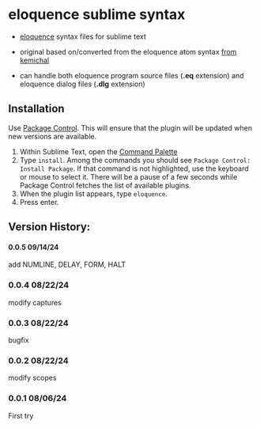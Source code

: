 # eloquence sublime syntax

* [eloquence](https://eloquence.marxmeier.com/) syntax files for sublime text
* original based on/converted from the eloquence atom syntax [from kemichal](https://github.com/Kemichal/atom-language-eloquence)

* can handle both eloquence program source files (**.eq** extension) and eloquence dialog files (**.dlg** extension)



## Installation

Use [Package Control](https://sublime.wbond.net/installation). This will ensure that the plugin will be  updated when new versions are available.

1. Within Sublime Text, open the [Command Palette](http://docs.sublimetext.info/en/sublime-text-3/extensibility/command_palette.html)
2. Type `install`. Among the commands you should see `Package Control: Install Package`. If that command is not highlighted, use the keyboard or mouse to select it. There will be a pause of a few seconds while Package Control  fetches the list of available plugins.
3. When the plugin list appears, type `eloquence`.
4. Press enter.



## Version History:



#### 0.0.5 09/14/24

add NUMLINE, DELAY, FORM, HALT



### 0.0.4 08/22/24

modify captures



### 0.0.3 08/22/24

bugfix



### 0.0.2 08/22/24

modify scopes



### 0.0.1 08/06/24

First try
